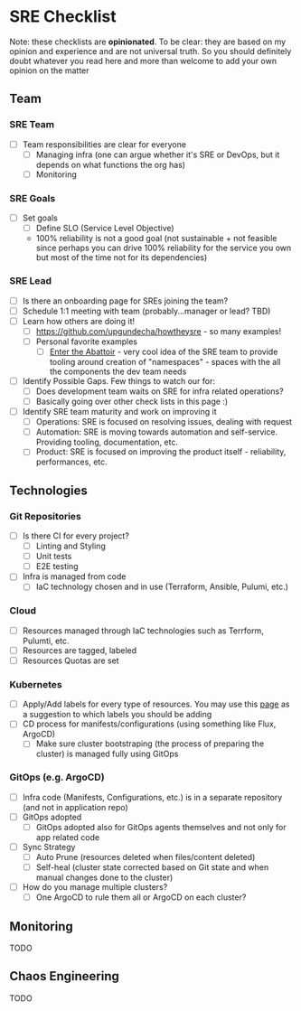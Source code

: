 # SRE Checklist

Note: these checklists are **opinionated**. To be clear: they are based on my opinion and experience and are not universal truth. So you should definitely doubt whatever you read here and more than welcome to add your own opinion on the matter

## Team

### SRE Team

- [ ] Team responsibilities are clear for everyone
  - [ ] Managing infra (one can argue whether it's SRE or DevOps, but it depends on what functions the org has)
  - [ ] Monitoring

### SRE Goals 

- [ ] Set goals
  - [ ] Define SLO (Service Level Objective)
  - 100% reliability is not a good goal (not sustainable + not feasible since perhaps you can drive 100% reliability for the service you own but most of the time not for its dependencies)

### SRE Lead 

- [ ] Is there an onboarding page for SREs joining the team?
- [ ] Schedule 1:1 meeting with team (probably...manager or lead? TBD)
- [ ] Learn how others are doing it!
    - [ ] https://github.com/upgundecha/howtheysre - so many examples!
    - [ ] Personal favorite examples
      - [  ] [Enter the Abattoir](https://achievers.engineering/enter-the-abattoir-ee5e2019f0b3) - very cool idea of the SRE team to provide tooling around creation of "namespaces" - spaces with the all the components the dev team needs
- [ ] Identify Possible Gaps. Few things to watch our for:
  - [ ] Does development team waits on SRE for infra related operations?
  - [ ] Basically going over other check lists in this page :)
- [ ] Identify SRE team maturity and work on improving it
  - [ ] Operations: SRE is focused on resolving issues, dealing with request
  - [ ] Automation: SRE is moving towards automation and self-service. Providing tooling, documentation, etc.
  - [ ] Product: SRE is focused on improving the product itself - reliability, performances, etc.

## Technologies

### Git Repositories

- [ ] Is there CI for every project?
  - [ ] Linting and Styling
  - [ ] Unit tests
  - [ ] E2E testing
- [ ] Infra is managed from code
  - [ ] IaC technology chosen and in use (Terraform, Ansible, Pulumi, etc.)

### Cloud

- [ ] Resources managed through IaC technologies such as Terrform, Pulumti, etc.
- [ ] Resources are tagged, labeled
- [ ] Resources Quotas are set

### Kubernetes

- [ ] Apply/Add labels for every type of resources. You may use this [page](https://kubernetes.io/docs/concepts/overview/working-with-objects/common-labels) as a suggestion to which labels you should be adding
- [ ] CD process for manifests/configurations (using something like Flux, ArgoCD)
  - [ ] Make sure cluster bootstraping (the process of preparing the cluster) is managed fully using GitOps

### GitOps (e.g. ArgoCD)

- [ ] Infra code (Manifests, Configurations, etc.) is in a separate repository (and not in application repo)
- [ ] GitOps adopted
  - [ ] GitOps adopted also for GitOps agents themselves and not only for app related code
- [ ] Sync Strategy
  - [ ] Auto Prune (resources deleted when files/content deleted)
  - [ ] Self-heal (cluster state corrected based on Git state and when manual changes done to the cluster)
- [ ] How do you manage multiple clusters?
  - [ ] One ArgoCD to rule them all or ArgoCD on each cluster?

## Monitoring

TODO

## Chaos Engineering

TODO
